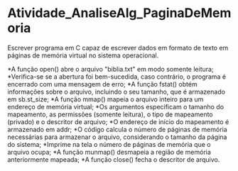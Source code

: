 # Atividade_AnaliseAlg_PaginaDeMemoria
Escrever programa em C capaz de escrever dados em formato de texto em páginas de memória virtual no sistema operacional.

*A função open() abre o arquivo "biblia.txt" em modo somente leitura;
*Verifica-se se a abertura foi bem-sucedida, caso contrário, o programa é encerrado com uma mensagem de erro;
*A função fstat() obtém informações sobre o arquivo, incluindo o seu tamanho, que é armazenado em sb.st_size;
*A função mmap() mapeia o arquivo inteiro para um endereço de memória virtual;
*Os argumentos especificam o tamanho do mapeamento, as permissões (somente leitura), o tipo de mapeamento (privado) e o descritor de arquivo;
*O endereço de início do mapeamento é armazenado em addr;
*O código calcula o número de páginas de memória necessárias para armazenar o arquivo, considerando o tamanho da página do sistema;
*Imprime na tela o número de páginas de memória que o arquivo ocupa;
*A função munmap() desmapeia a região de memória anteriormente mapeada;
*A função close() fecha o descritor de arquivo.
